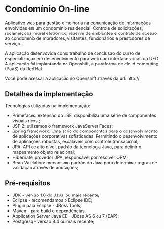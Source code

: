 Condomínio On-line
===============

Aplicativo web para gestão e melhoria na comunicação de informações envolvidas em um condomínio residencial. Controle de solicitações, reclamações, mural eletrônico, reserva de ambientes e controle de acesso ao condomínio de moradores, visitantes, funcionários e
prestadores de serviço..

A aplicação desenvovida como trabalho de conclusao do curso de especializaçao em desenvolvimento para web com interfaces ricas da UFG. A aplicação foi implantanda no Openshift, a plataforma de cloud computing (PaaS) da Red Hat.

Você pode acessar a aplicação no Openshift através da url: http://

Detalhes da implementação
-------
Tecnologias utilizadas na implementação:
* Primefaces: extensão do JSF, disponibiliza uma série de componentes visuais ricos.;
* JSF 2: utilizamos o framework JavaServer Faces;
* Spring framework: Uma série de componentes para o desenvolvimento de aplicações corporativas sofisticadas. Permitindo o desenvolvimento de aplicações robustas, escaláveis com controle transacional;
* JPA: API de alto nível, padrão da tecnologia Java, para definir o mapeamento objeto relacional;
* Hibernate: provedor JPA, responsável por resolver ORM;
* Bean Validation: mecanismo padrão do Java para determinar regras de validação através de anotações;

Pré-requisitos
-------
* JDK - versão 1.6 do Java, ou mais recente;
* Eclipse - recomendamos o Eclipse IDE;
* Plugin para Eclipse - JBoss Tools;
* Maven - para build e dependências.
* Application Server Java EE - JBoss AS 6 ou 7 (EAP);
* Postgresq - versão 8.4 ou mais recente;
